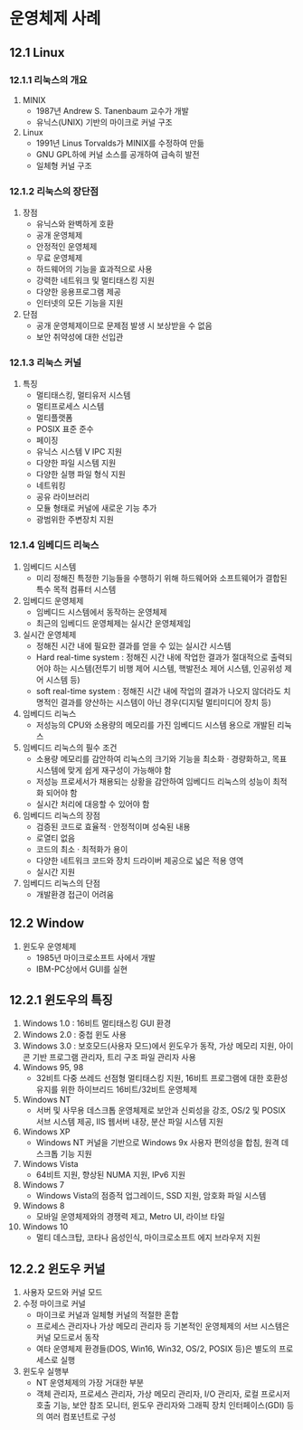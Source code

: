 # 운영체제 사례

## 12.1 Linux

### 12.1.1 리눅스의 개요

1. MINIX
    - 1987년 Andrew S. Tanenbaum 교수가 개발
    - 유닉스(UNIX) 기반의 마이크로 커널 구조
2. Linux
    - 1991년 Linus Torvalds가 MINIX를 수정하여 만듦
    - GNU GPL하에 커널 소스를 공개하여 급속히 발전
    - 일체형 커널 구조

### 12.1.2 리눅스의 장단점

1. 장점
    - 유닉스와 완벽하게 호환
    - 공개 운영체제
    - 안정적인 운영체제
    - 무료 운영체제
    - 하드웨어의 기능을 효과적으로 사용
    - 강력한 네트워크 및 멀티태스킹 지원
    - 다양한 응용프로그램 제공
    - 인터넷의 모든 기능을 지원
2. 단점
    - 공개 운영체제이므로 문제점 발생 시 보상받을 수 없음
    - 보안 취약성에 대한 선입관

### 12.1.3 리눅스 커널

1. 특징
    - 멀티태스킹, 멀티유저 시스템
    - 멀티프로세스 시스템
    - 멀티플랫폼
    - POSIX 표준 준수
    - 페이징
    - 유닉스 시스템 V IPC 지원
    - 다양한 파일 시스템 지원
    - 다양한 실행 파일 형식 지원
    - 네트워킹
    - 공유 라이브러리
    - 모듈 형태로 커널에 새로운 기능 추가
    - 광범위한 주변장치 지원

### 12.1.4 임베디드 리눅스

1. 임베디드 시스템
    - 미리 정해진 특정한 기능들을 수행하기 위해 하드웨어와 소프트웨어가 결합된 특수 목적 컴퓨터 시스템
2. 임베디드 운영체제
    - 임베디드 시스템에서 동작하는 운영체제
    - 최근의 임베디드 운영체제는 실시간 운영체제임
3. 실시간 운영체제
    - 정해진 시간 내에 필요한 결과를 얻을 수 있는 실시간 시스템
    - Hard real-time system : 정해진 시간 내에 작업한 결과가 절대적으로 출력되어야 하는 시스템(전투기 비행 제어 시스템, 핵발전소 제어 시스템, 인공위성 제어 시스템 등)
    - soft real-time system : 정해진 시간 내에 작업의 결과가 나오지 않더라도 치명적인 결과를 양산하는 시스템이 아닌 경우(디지털 멀티미디어 장치 등)
4. 임베디드 리눅스
    - 저성능의 CPU와 소용량의 메모리를 가진 임베디드 시스템 용으로 개발된 리눅스
5. 임베디드 리눅스의 필수 조건
    - 소용량 메모리를 감안하여 리눅스의 크기와 기능을 최소화 · 경량화하고, 목표 시스템에 맞게 쉽게 재구성이 가능해야 함
    - 저성능 프로세서가 채용되는 상황을 감안하여 임베디드 리눅스의 성능이 최적화 되어야 함
    - 실시간 처리에 대응할 수 있어야 함
6. 임베디드 리눅스의 장점
    - 검증된 코드로 효율적 · 안정적이며 성숙된 내용
    - 로열티 없음
    - 코드의 최소 · 최적화가 용이
    - 다양한 네트워크 코드와 장치 드라이버 제공으로 넓은 적용 영역
    - 실시간 지원
7. 임베디드 리눅스의 단점
    - 개발환경 접근이 어려움

## 12.2 Window

1. 윈도우 운영체제
    - 1985년 마이크로소프트 사에서 개발
    - IBM-PC상에서 GUI를 실현

## 12.2.1 윈도우의 특징

1. Windows 1.0 : 16비트 멀티태스킹 GUI 환경
2. Windows 2.0 : 중첩 윈도 사용
3. Windows 3.0 : 보호모드(사용자 모드)에서 윈도우가 동작, 가상 메모리 지원, 아이콘 기반 프로그램 관리자, 트리 구조 파일 관리자 사용
4. Windows 95, 98
    - 32비트 다중 쓰레드 선점형 멀티태스킹 지원, 16비트 프로그램에 대한 호환성 유지를 위한 하이브리드 16비트/32비트 운영체제
5. Windows NT
    - 서버 및 사무용 데스크톱 운영체제로 보안과 신뢰성을 강조, OS/2 및 POSIX 서브 시스템 제공, IIS 웹서버 내장, 분산 파일 시스템 지원
6. Windows XP
    - Windows NT 커널을 기반으로 Windows 9x 사용자 편의성을 합침, 원격 데스크톱 기능 지원
7. Windows Vista
    - 64비트 지원, 향상된 NUMA 지원, IPv6 지원
8. Windows 7
    - Windows Vista의 점증적 업그레이드, SSD 지원, 암호화 파일 시스템
9. Windows 8
    - 모바일 운영체제와의 경쟁력 제고, Metro UI, 라이브 타일
10. Windows 10
    - 멀티 데스크탑, 코타나 음성인식, 마이크로소프트 에지 브라우저 지원

## 12.2.2 윈도우 커널

1. 사용자 모드와 커널 모드
2. 수정 마이크로 커널
    - 마이크로 커널과 일체형 커널의 적절한 혼합
    - 프로세스 관리자나 가상 메모리 관리자 등 기본적인 운영체제의 서브 시스템은 커널 모드로서 동작
    - 여타 운영체제 환경들(DOS, Win16, Win32, OS/2, POSIX 등)은 별도의 프로세스로 실행
3. 윈도우 실행부
    - NT 운영체제의 가장 거대한 부분
    - 객체 관리자, 프로세스 관리자, 가상 메모리 관리자, I/O 관리자, 로컬 프로시저 호출 기능, 보안 참조 모니터, 윈도우 관리자와 그래픽 장치 인터페이스(GDI) 등의 여러 컴포넌트로 구성
